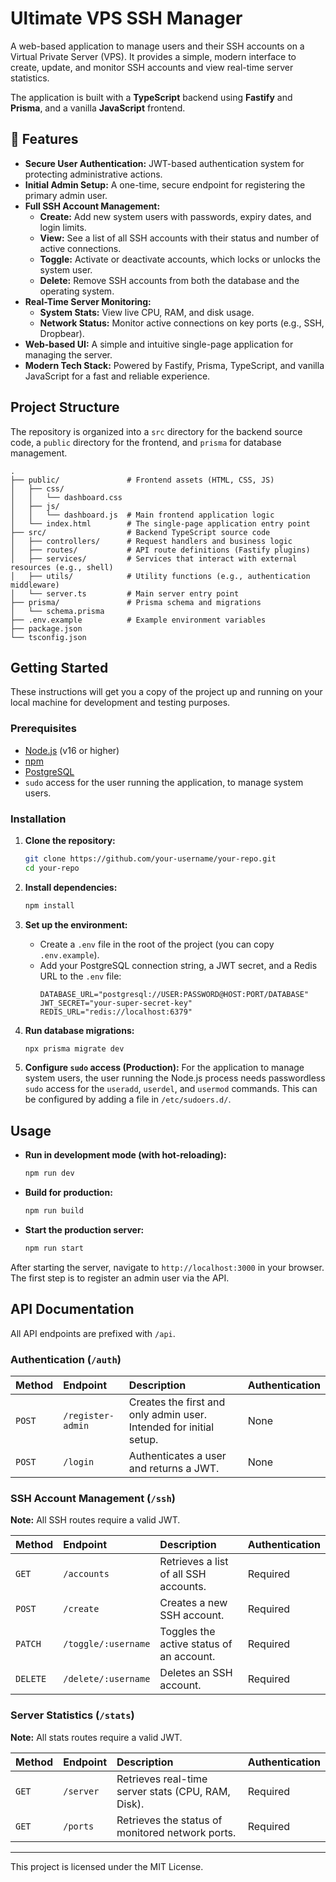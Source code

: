 # Ultimate VPS SSH Manager

A web-based application to manage users and their SSH accounts on a Virtual Private Server (VPS). It provides a simple, modern interface to create, update, and monitor SSH accounts and view real-time server statistics.

The application is built with a **TypeScript** backend using **Fastify** and **Prisma**, and a vanilla **JavaScript** frontend.

## 🚀 Features

- **Secure User Authentication:** JWT-based authentication system for protecting administrative actions.
- **Initial Admin Setup:** A one-time, secure endpoint for registering the primary admin user.
- **Full SSH Account Management:**
    - **Create:** Add new system users with passwords, expiry dates, and login limits.
    - **View:** See a list of all SSH accounts with their status and number of active connections.
    - **Toggle:** Activate or deactivate accounts, which locks or unlocks the system user.
    - **Delete:** Remove SSH accounts from both the database and the operating system.
- **Real-Time Server Monitoring:**
    - **System Stats:** View live CPU, RAM, and disk usage.
    - **Network Status:** Monitor active connections on key ports (e.g., SSH, Dropbear).
- **Web-based UI:** A simple and intuitive single-page application for managing the server.
- **Modern Tech Stack:** Powered by Fastify, Prisma, TypeScript, and vanilla JavaScript for a fast and reliable experience.

## Project Structure

The repository is organized into a `src` directory for the backend source code, a `public` directory for the frontend, and `prisma` for database management.

```
.
├── public/               # Frontend assets (HTML, CSS, JS)
│   ├── css/
│   │   └── dashboard.css
│   ├── js/
│   │   └── dashboard.js  # Main frontend application logic
│   └── index.html        # The single-page application entry point
├── src/                  # Backend TypeScript source code
│   ├── controllers/      # Request handlers and business logic
│   ├── routes/           # API route definitions (Fastify plugins)
│   ├── services/         # Services that interact with external resources (e.g., shell)
│   ├── utils/            # Utility functions (e.g., authentication middleware)
│   └── server.ts         # Main server entry point
├── prisma/               # Prisma schema and migrations
│   └── schema.prisma
├── .env.example          # Example environment variables
├── package.json
└── tsconfig.json
```

## Getting Started

These instructions will get you a copy of the project up and running on your local machine for development and testing purposes.

### Prerequisites

- [Node.js](https://nodejs.org/) (v16 or higher)
- [npm](https://www.npmjs.com/)
- [PostgreSQL](https://www.postgresql.org/)
- `sudo` access for the user running the application, to manage system users.

### Installation

1.  **Clone the repository:**
    ```bash
    git clone https://github.com/your-username/your-repo.git
    cd your-repo
    ```

2.  **Install dependencies:**
    ```bash
    npm install
    ```

3.  **Set up the environment:**
    - Create a `.env` file in the root of the project (you can copy `.env.example`).
    - Add your PostgreSQL connection string, a JWT secret, and a Redis URL to the `.env` file:
      ```env
      DATABASE_URL="postgresql://USER:PASSWORD@HOST:PORT/DATABASE"
      JWT_SECRET="your-super-secret-key"
      REDIS_URL="redis://localhost:6379"
      ```

4.  **Run database migrations:**
    ```bash
    npx prisma migrate dev
    ```

5.  **Configure `sudo` access (Production):**
    For the application to manage system users, the user running the Node.js process needs passwordless `sudo` access for the `useradd`, `userdel`, and `usermod` commands. This can be configured by adding a file in `/etc/sudoers.d/`.

## Usage

-   **Run in development mode (with hot-reloading):**
    ```bash
    npm run dev
    ```
-   **Build for production:**
    ```bash
    npm run build
    ```
-   **Start the production server:**
    ```bash
    npm run start
    ```

After starting the server, navigate to `http://localhost:3000` in your browser. The first step is to register an admin user via the API.

## API Documentation

All API endpoints are prefixed with `/api`.

### Authentication (`/auth`)

| Method | Endpoint              | Description                                                              | Authentication |
| :----- | :-------------------- | :----------------------------------------------------------------------- | :------------- |
| `POST` | `/register-admin`     | Creates the first and only admin user. Intended for initial setup.       | None           |
| `POST` | `/login`              | Authenticates a user and returns a JWT.                                  | None           |

### SSH Account Management (`/ssh`)

**Note:** All SSH routes require a valid JWT.

| Method    | Endpoint                | Description                                        | Authentication |
| :-------- | :---------------------- | :------------------------------------------------- | :------------- |
| `GET`     | `/accounts`             | Retrieves a list of all SSH accounts.              | Required       |
| `POST`    | `/create`               | Creates a new SSH account.                         | Required       |
| `PATCH`   | `/toggle/:username`     | Toggles the active status of an account.           | Required       |
| `DELETE`  | `/delete/:username`     | Deletes an SSH account.                            | Required       |

### Server Statistics (`/stats`)

**Note:** All stats routes require a valid JWT.

| Method | Endpoint | Description                                       | Authentication |
| :----- | :------- | :------------------------------------------------ | :------------- |
| `GET`  | `/server`  | Retrieves real-time server stats (CPU, RAM, Disk). | Required       |
| `GET`  | `/ports`   | Retrieves the status of monitored network ports.  | Required       |

---

This project is licensed under the MIT License.
